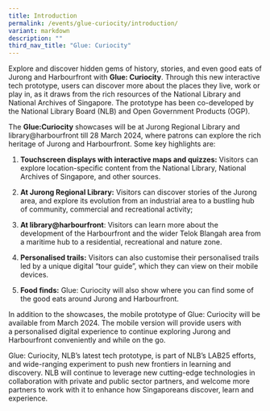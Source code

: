 ```yaml
---
title: Introduction
permalink: /events/glue-curiocity/introduction/
variant: markdown
description: ""
third_nav_title: "Glue: Curiocity"
---
```

Explore and discover hidden gems of history, stories, and even good eats of Jurong and Harbourfront with **Glue: Curiocity**. Through this new interactive tech prototype, users can discover more about the places they live, work or play in, as it draws from the rich resources of the National Library and National Archives of Singapore. The prototype has been co-developed by the National Library Board (NLB) and Open Government Products (OGP).

The **Glue:Curiocity** showcases will be at Jurong Regional Library and library@harbourfront till 28 March 2024, where patrons can explore the rich heritage of Jurong and Harbourfront. Some key highlights are:

1.  **Touchscreen displays with interactive maps and quizzes:** Visitors can explore location-specific content from the National Library, National Archives of Singapore, and other sources.

1.  **At Jurong Regional Library:** Visitors can discover stories of the Jurong area, and explore its evolution from an industrial area to a bustling hub of community, commercial and recreational activity;
2.  **At library@harbourfront**: Visitors can learn more about the development of the Harbourfront and the wider Telok Blangah area from a maritime hub to a residential, recreational and nature zone.

2.  **Personalised trails:** Visitors can also customise their personalised trails led by a unique digital “tour guide”, which they can view on their mobile devices.
3.  **Food finds:** Glue: Curiocity will also show where you can find some of the good eats around Jurong and Harbourfront.

In addition to the showcases, the mobile prototype of Glue: Curiocity will be available from March 2024. The mobile version will provide users with a personalised digital experience to continue exploring Jurong and Harbourfront conveniently and while on the go.

Glue: Curiocity, NLB’s latest tech prototype, is part of NLB’s LAB25 efforts, and wide-ranging experiment to push new frontiers in learning and discovery. NLB will continue to leverage new cutting-edge technologies in collaboration with private and public sector partners, and welcome more partners to work with it to enhance how Singaporeans discover, learn and experience.